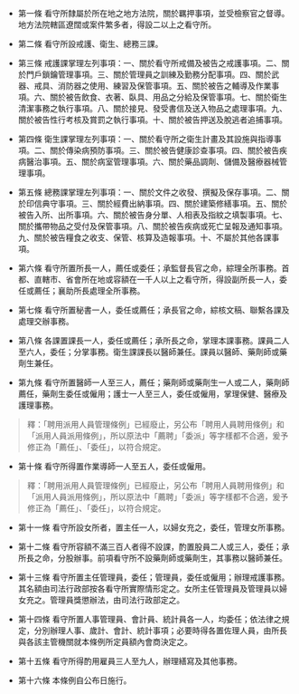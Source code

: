 * 第一條 看守所隸屬於所在地之地方法院，關於羈押事項，並受檢察官之督導。地方法院轄區遼闊或案件繁多者，得設二以上之看守所。

* 第二條 看守所設戒護、衛生、總務三課。

* 第三條 戒護課掌理左列事項：一、關於看守所戒備及被告之戒護事項。二、關於門戶鎖鑰管理事項。三、關於管理員之訓練及勤務分配事項。四、關於武器、戒具、消防器之使用、練習及保管事項。五、關於被告之輔導及作業事項。六、關於被告飲食、衣著、臥具、用品之分給及保管事項。七、關於衛生清潔事務之執行事項。八、關於接見、發受書信及送入物品之處理事項。九、關於被告性行考核及賞罰之執行事項。十、關於被告押送及脫逃者追捕事項。

* 第四條 衛生課掌理左列事項：一、關於看守所之衛生計畫及其設施與指導事項。二、關於傳染病預防事項。三、關於被告健康診查事項。四、關於被告疾病醫治事項。五、關於病室管理事項。六、關於藥品調劑、儲備及醫療器械管理事項。

* 第五條 總務課掌理左列事項：一、關於文件之收發、撰擬及保存事項。二、關於印信典守事項。三、關於經費出納事項。四、關於建築修繕事項。五、關於被告入所、出所事項。六、關於被告身分單、人相表及指紋之填製事項。七、關於攜帶物品之受付及保管事項。八、關於被告疾病或死亡呈報及通知事項。九、關於被告糧食之收支、保管、核算及造報事項。十、不屬於其他各課事項。

* 第六條 看守所置所長一人，薦任或委任；承監督長官之命，綜理全所事務。首都、直轄市、省會所在地或容額在一千人以上之看守所，得設副所長一人，委任或薦任；襄助所長處理全所事務。

* 第七條 看守所置秘書一人，委任或薦任；承長官之命，綜核文稿、聯繫各課及處理交辦事務。

* 第八條 各課置課長一人，委任或薦任；承所長之命，掌理本課事務。課員二人至六人，委任；分掌事務。衛生課課長以醫師兼任。課員以醫師、藥劑師或藥劑生兼任。

* 第九條 看守所置醫師一人至三人，薦任；藥劑師或藥劑生一人或二人，藥劑師薦任，藥劑生委任或僱用；護士一人至三人，委任或僱用，掌理保健、醫療及護理事務。

> 釋：「聘用派用人員管理條例」已經廢止，另公布「聘用人員聘用條例」和「派用人員派用條例」，所以原法中「薦聘」「委派」等字樣都不合適，爰予修正為「薦任」、「委任」，以符合規定。

* 第十條 看守所得置作業導師一人至五人，委任或僱用。

> 釋：「聘用派用人員管理條例」已經廢止，另公布「聘用人員聘用條例」和「派用人員派用條例」，所以原法中「薦聘」「委派」等字樣都不合適，爰予修正為「薦任」、「委任」，以符合規定。

* 第十一條 看守所設女所者，置主任一人，以婦女充之，委任，管理女所事務。

* 第十二條 看守所容額不滿三百人者得不設課，酌置股員二人或三人，委任；承所長之命，分股辦事。前項看守所不設藥劑師或藥劑生，其事務以醫師兼任。

* 第十三條 看守所置主任管理員，委任；管理員，委任或僱用；辦理戒護事務。其名額由司法行政部按各看守所實際情形定之。女所主任管理員及管理員以婦女充之。管理員獎懲辦法，由司法行政部定之。

* 第十四條 看守所置人事管理員、會計員、統計員各一人，均委任；依法律之規定，分別辦理人事、歲計、會計、統計事項；必要時得各置佐理人員，由所長與各該主管機關就本條例所定員額內會商決定之。

* 第十五條 看守所得酌用雇員三人至九人，辦理繕寫及其他事務。

* 第十六條 本條例自公布日施行。

